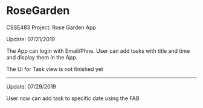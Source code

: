 # RoseGarden
CSSE483 Project: Rose Garden App

Update: 07/21/2019

The App can login with Email/Phne. User can add tasks with title and time and display them in the App.

The UI for Task view is not finished yet

________________________________________________________________________________________________________________________

Update: 07/29/2019

User now can add task to specific date using the FAB
